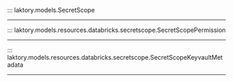 ::: laktory.models.SecretScope

---

::: laktory.models.resources.databricks.secretscope.SecretScopePermission

---

::: laktory.models.resources.databricks.secretscope.SecretScopeKeyvaultMetadata

---